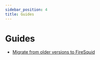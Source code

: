 ```yaml
---
sidebar_position: 4
title: Guides
---
```


# Guides

- [Migrate from older versions to FireSquid](/guides/migrate-to-fire-squid)
